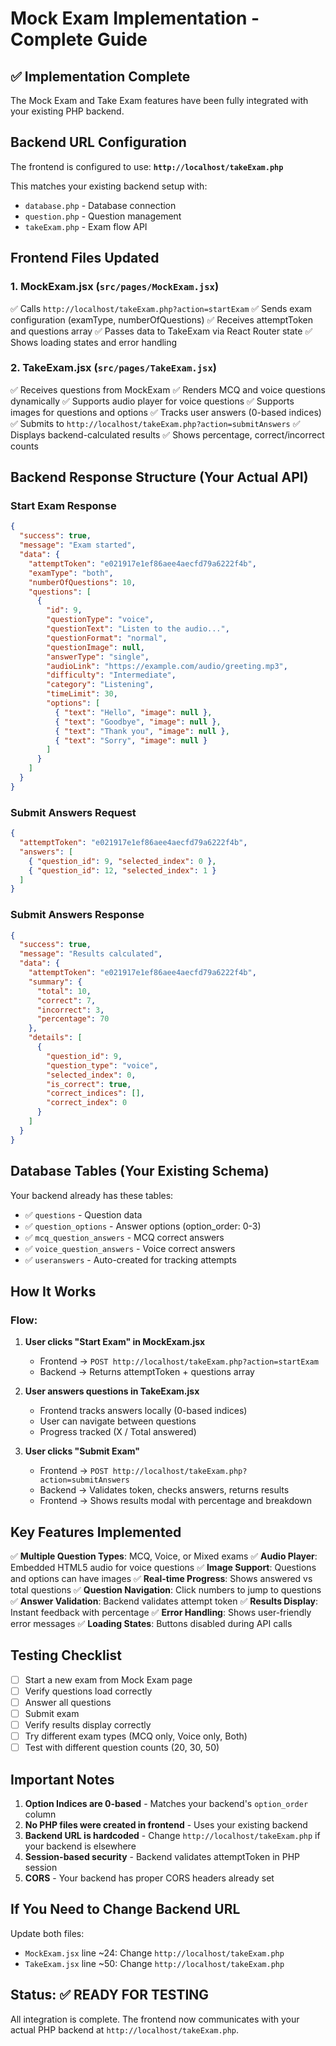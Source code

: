 # Mock Exam Implementation - Complete Guide

## ✅ Implementation Complete

The Mock Exam and Take Exam features have been fully integrated with your existing PHP backend.

## Backend URL Configuration

The frontend is configured to use: **`http://localhost/takeExam.php`**

This matches your existing backend setup with:
- `database.php` - Database connection
- `question.php` - Question management
- `takeExam.php` - Exam flow API

## Frontend Files Updated

### 1. **MockExam.jsx** (`src/pages/MockExam.jsx`)
✅ Calls `http://localhost/takeExam.php?action=startExam`
✅ Sends exam configuration (examType, numberOfQuestions)
✅ Receives attemptToken and questions array
✅ Passes data to TakeExam via React Router state
✅ Shows loading states and error handling

### 2. **TakeExam.jsx** (`src/pages/TakeExam.jsx`)
✅ Receives questions from MockExam
✅ Renders MCQ and voice questions dynamically
✅ Supports audio player for voice questions
✅ Supports images for questions and options
✅ Tracks user answers (0-based indices)
✅ Submits to `http://localhost/takeExam.php?action=submitAnswers`
✅ Displays backend-calculated results
✅ Shows percentage, correct/incorrect counts

## Backend Response Structure (Your Actual API)

### Start Exam Response
```json
{
  "success": true,
  "message": "Exam started",
  "data": {
    "attemptToken": "e021917e1ef86aee4aecfd79a6222f4b",
    "examType": "both",
    "numberOfQuestions": 10,
    "questions": [
      {
        "id": 9,
        "questionType": "voice",
        "questionText": "Listen to the audio...",
        "questionFormat": "normal",
        "questionImage": null,
        "answerType": "single",
        "audioLink": "https://example.com/audio/greeting.mp3",
        "difficulty": "Intermediate",
        "category": "Listening",
        "timeLimit": 30,
        "options": [
          { "text": "Hello", "image": null },
          { "text": "Goodbye", "image": null },
          { "text": "Thank you", "image": null },
          { "text": "Sorry", "image": null }
        ]
      }
    ]
  }
}
```

### Submit Answers Request
```json
{
  "attemptToken": "e021917e1ef86aee4aecfd79a6222f4b",
  "answers": [
    { "question_id": 9, "selected_index": 0 },
    { "question_id": 12, "selected_index": 1 }
  ]
}
```

### Submit Answers Response
```json
{
  "success": true,
  "message": "Results calculated",
  "data": {
    "attemptToken": "e021917e1ef86aee4aecfd79a6222f4b",
    "summary": {
      "total": 10,
      "correct": 7,
      "incorrect": 3,
      "percentage": 70
    },
    "details": [
      {
        "question_id": 9,
        "question_type": "voice",
        "selected_index": 0,
        "is_correct": true,
        "correct_indices": [],
        "correct_index": 0
      }
    ]
  }
}
```

## Database Tables (Your Existing Schema)

Your backend already has these tables:
- ✅ `questions` - Question data
- ✅ `question_options` - Answer options (option_order: 0-3)
- ✅ `mcq_question_answers` - MCQ correct answers
- ✅ `voice_question_answers` - Voice correct answers
- ✅ `useranswers` - Auto-created for tracking attempts

## How It Works

### Flow:
1. **User clicks "Start Exam" in MockExam.jsx**
   - Frontend → `POST http://localhost/takeExam.php?action=startExam`
   - Backend → Returns attemptToken + questions array
   
2. **User answers questions in TakeExam.jsx**
   - Frontend tracks answers locally (0-based indices)
   - User can navigate between questions
   - Progress tracked (X / Total answered)

3. **User clicks "Submit Exam"**
   - Frontend → `POST http://localhost/takeExam.php?action=submitAnswers`
   - Backend → Validates token, checks answers, returns results
   - Frontend → Shows results modal with percentage and breakdown

## Key Features Implemented

✅ **Multiple Question Types**: MCQ, Voice, or Mixed exams
✅ **Audio Player**: Embedded HTML5 audio for voice questions
✅ **Image Support**: Questions and options can have images
✅ **Real-time Progress**: Shows answered vs total questions
✅ **Question Navigation**: Click numbers to jump to questions
✅ **Answer Validation**: Backend validates attempt token
✅ **Results Display**: Instant feedback with percentage
✅ **Error Handling**: Shows user-friendly error messages
✅ **Loading States**: Buttons disabled during API calls

## Testing Checklist

- [ ] Start a new exam from Mock Exam page
- [ ] Verify questions load correctly
- [ ] Answer all questions
- [ ] Submit exam
- [ ] Verify results display correctly
- [ ] Try different exam types (MCQ only, Voice only, Both)
- [ ] Test with different question counts (20, 30, 50)

## Important Notes

1. **Option Indices are 0-based** - Matches your backend's `option_order` column
2. **No PHP files were created in frontend** - Uses your existing backend
3. **Backend URL is hardcoded** - Change `http://localhost/takeExam.php` if your backend is elsewhere
4. **Session-based security** - Backend validates attemptToken in PHP session
5. **CORS** - Your backend has proper CORS headers already set

## If You Need to Change Backend URL

Update both files:
- `MockExam.jsx` line ~24: Change `http://localhost/takeExam.php`
- `TakeExam.jsx` line ~50: Change `http://localhost/takeExam.php`

## Status: ✅ READY FOR TESTING

All integration is complete. The frontend now communicates with your actual PHP backend at `http://localhost/takeExam.php`.
